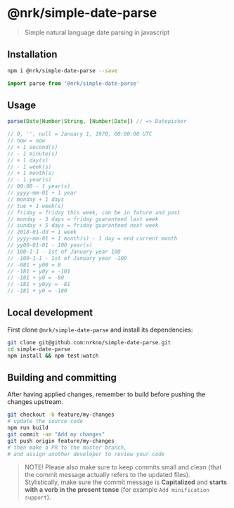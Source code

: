 # @nrk/simple-date-parse

> Simple natural language date parsing in javascript

## Installation

```bash
npm i @nrk/simple-date-parse --save
```
```js
import parse from '@nrk/simple-date-parse'
```

## Usage
```js
parse(Date|Number|String, [Number|Date]) // => Datepicker

// 0, '', null = January 1, 1970, 00:00:00 UTC
// now = now
// + 1 second(s)
// - 1 minute(s)
// + 1 day(s)
// - 1 week(s)
// + 1 month(s)
// - 1 year(s)
// 00:00 - 1 year(s)
// yyyy-mm-01 + 1 year
// monday + 1 days
// tue + 1 week(s)
// friday = friday this week, can be in future and past
// monday - 3 days = friday guaranteed last week
// sunday + 5 days = friday guaranteed next week
// 2018-01-dd + 1 week
// yyyy-mm-01 + 1 month(s) - 1 day = end current month
// yy00-01-01 - 100 year(s)
// 100-1-1 - 1st of January year 100
// -100-1-1 - 1st of January year -100
// -081 + y00 = 0
// -181 + y0y = -101
// -181 + y0 = -80
// -181 + y0yy = -81
// -181 + y0 = -180
```


## Local development
First clone `@nrk/simple-date-parse` and install its dependencies:

```bash
git clone git@github.com:nrkno/simple-date-parse.git
cd simple-date-parse
npm install && npm test:watch
```

## Building and committing
After having applied changes, remember to build before pushing the changes upstream.

```bash
git checkout -b feature/my-changes
# update the source code
npm run build
git commit -am "Add my changes"
git push origin feature/my-changes
# then make a PR to the master branch,
# and assign another developer to review your code
```

> NOTE! Please also make sure to keep commits small and clean (that the commit message actually refers to the updated files).  
> Stylistically, make sure the commit message is **Capitalized** and **starts with a verb in the present tense** (for example `Add minification support`).
